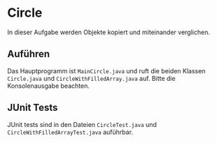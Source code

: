 # Circle

In dieser Aufgabe werden Objekte kopiert und miteinander verglichen.

## Auführen
Das Hauptprogramm ist `MainCircle.java` und ruft die beiden Klassen `Circle.java` und `CircleWithFilledArray.java` auf. Bitte die Konsolenausgabe beachten.

## JUnit Tests
JUnit tests sind in den Dateien `CircleTest.java` und `CircleWithFilledArrayTest.java` auführbar.
